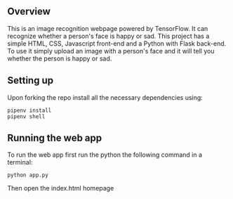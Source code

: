 ## Overview
This is an image recognition webpage powered by TensorFlow. It can recognize whether a person's face is happy or sad. This project has a simple HTML, CSS, Javascript front-end and a Python with Flask back-end. To use it simply upload an image with a person's face and it will tell you whether the person is happy or sad.

## Setting up
Upon forking the repo install all the necessary dependencies using:
```
pipenv install
pipenv shell
```
## Running the web app
To run the web app first run the python the following command in a terminal:
```
python app.py
```
Then open the index.html homepage
